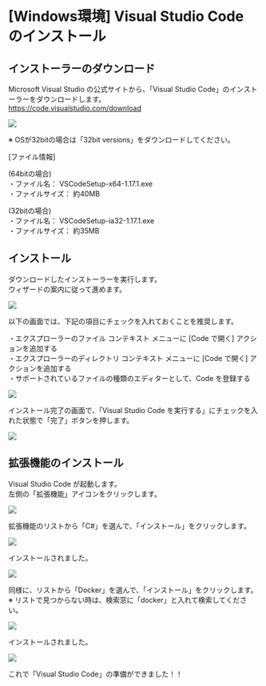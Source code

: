 # [Windows環境] Visual Studio Code のインストール

## インストーラーのダウンロード

Microsoft Visual Studio の公式サイトから、「Visual Studio Code」のインストーラーをダウンロードします。  
<https://code.visualstudio.com/download>

![](./images/win_vscode_download_01.png)

※ OSが32bitの場合は「32bit versions」をダウンロードしてください。

[ファイル情報]

(64bitの場合)  
・ファイル名： VSCodeSetup-x64-1.17.1.exe  
・ファイルサイズ： 約40MB

(32bitの場合)  
・ファイル名： VSCodeSetup-ia32-1.17.1.exe  
・ファイルサイズ： 約35MB


## インストール

ダウンロードしたインストーラーを実行します。  
ウィザードの案内に従って進めます。

![](./images/win_vscode_install_01.png)

以下の画面では、下記の項目にチェックを入れておくことを推奨します。

・エクスプローラーのファイル コンテキスト メニューに [Code で開く] アクションを追加する  
・エクスプローラーのディレクトリ コンテキスト メニューに [Code で開く] アクションを追加する  
・サポートされているファイルの種類のエディターとして、Code を登録する

![](./images/win_vscode_install_02.png)

インストール完了の画面で、「Visual Studio Code を実行する」にチェックを入れた状態で「完了」ボタンを押します。

![](./images/win_vscode_install_03.png)


## 拡張機能のインストール

Visual Studio Code が起動します。  
左側の「拡張機能」アイコンをクリックします。

![](./images/win_vscode_extention_01.png)

拡張機能のリストから「C#」を選んで、「インストール」をクリックします。

![](./images/win_vscode_extention_02.png)

インストールされました。

![](./images/win_vscode_extention_03.png)

同様に、リストから「Docker」を選んで、「インストール」をクリックします。  
※ リストで見つからない時は、検索窓に「docker」と入れて検索してください。

![](./images/win_vscode_extention_04.png)

インストールされました。

![](./images/win_vscode_extention_05.png)

これで「Visual Studio Code」の準備ができました！！
